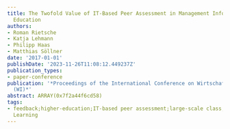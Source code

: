 ```yaml
---
title: The Twofold Value of IT-Based Peer Assessment in Management Information Systems
  Education
authors:
- Roman Rietsche
- Katja Lehmann
- Philipp Haas
- Matthias Söllner
date: '2017-01-01'
publishDate: '2023-11-26T11:08:12.449237Z'
publication_types:
- paper-conference
publication: '*Proceedings of the International Conference on Wirtschaftsinformatik
  (WI)*'
abstract: ARRAY(0x7f2a44f6cd58)
tags:
- feedback;higher-education;IT-based peer assessment;large-scale class;Technology-Mediated
  Learning
---
```

